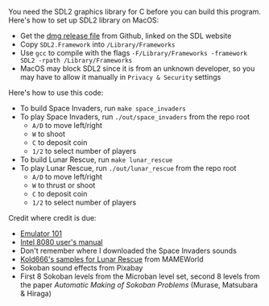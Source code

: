 You need the SDL2 graphics library for C before you can build this program. Here's how to set up SDL2 library on MacOS:

- Get the [dmg release file](https://www.libsdl.org) from Github, linked on the SDL website
- Copy `SDL2.Framework` into `/Library/Frameworks`
- Use `gcc` to compile with the flags `-F/Library/Frameworks -framework SDL2 -rpath /Library/Frameworks`
- MacOS may block SDL2 since it is from an unknown developer, so you may have to allow it manually in `Privacy & Security` settings

Here's how to use this code:

- To build Space Invaders, run `make space_invaders`
- To play Space Invaders, run `./out/space_invaders` from the repo root
    - `A/D` to move left/right
    - `W` to shoot
    - `C` to deposit coin
    - `1/2` to select number of players
- To build Lunar Rescue, run `make lunar_rescue`
- To play Lunar Rescue, run `./out/lunar_rescue` from the repo root
    - `A/D` to move left/right
    - `W` to thrust or shoot
    - `C` to deposit coin
    - `1/2` to select number of players

Credit where credit is due:

- [Emulator 101](http://emulator101.com)
- [Intel 8080 user's manual](http://bitsavers.trailing-edge.com/components/intel/MCS80/98-153B_Intel_8080_Microcomputer_Systems_Users_Manual_197509.pdf)
- Don't remember where I downloaded the Space Invaders sounds
- [Kold666's samples for Lunar Rescue](https://samples.mameworld.info) from MAMEWorld
- Sokoban sound effects from Pixabay
- First 8 Sokoban levels from the Microban level set, second 8 levels from the paper *Automatic Making of Sokoban Problems* (Murase, Matsubara & Hiraga)
